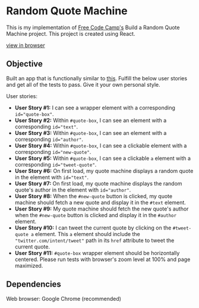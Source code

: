 # Random Quote Machine

This is my implementation of [Free Code Camp's](https://www.freecodecamp.org/) Build a Random Quote Machine project.
This project is created using React.

[view in browser](https://hankadev.github.io/random_quote_machine/)

## Objective

Built an app that is functionally similar to [this](https://codepen.io/freeCodeCamp/full/qRZeGZ).
Fulfill the below user stories and get all of the tests to pass. Give it your own personal style.

User stories:

- **User Story #1:** I can see a wrapper element with a corresponding `id="quote-box"`.
- **User Story #2:** Within `#quote-box`, I can see an element with a corresponding `id="text"`.
- **User Story #3:** Within `#quote-box`, I can see an element with a corresponding `id="author"`.
- **User Story #4:** Within `#quote-box`, I can see a clickable element with a corresponding `id="new-quote"`.
- **User Story #5:** Within `#quote-box`, I can see a clickable `a` element with a corresponding `id="tweet-quote"`.
- **User Story #6:** On first load, my quote machine displays a random quote in the element with `id="text"`.
- **User Story #7:** On first load, my quote machine displays the random quote's author in the element with `id="author"`.
- **User Story #8:** When the `#new-quote` button is clicked, my quote machine should fetch a new quote and display it in the `#text` element.
- **User Story #9:** My quote machine should fetch the new quote's author when the `#new-quote` button is clicked and display it in the `#author` element.
- **User Story #10:** I can tweet the current quote by clicking on the `#tweet-quote a` element. This `a` element should include the `"twitter.com/intent/tweet"` path in its `href` attribute to tweet the current quote.
- **User Story #11:** `#quote-box` wrapper element should be horizontally centered. Please run tests with browser's zoom level at 100% and page maximized.

## Dependencies

Web browser: Google Chrome (recommended)
